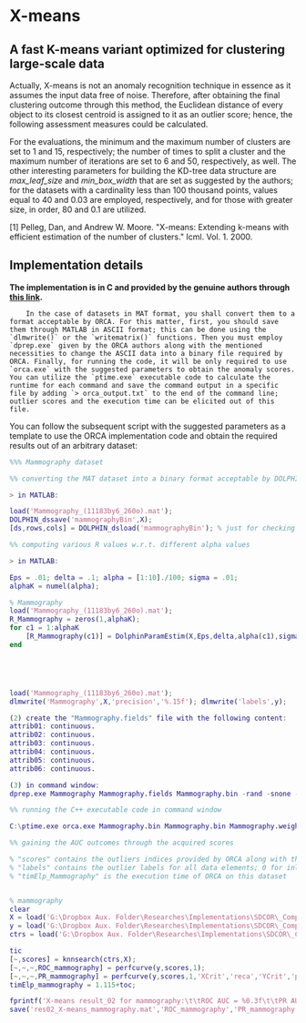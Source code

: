 # X-means

## A fast K-means variant optimized for clustering large-scale data

Actually, X-means is not an anomaly recognition technique in essence as it assumes the input data free of noise. Therefore, after obtaining the final clustering outcome through this method, the Euclidean distance of every object to its closest centroid is assigned to it as an outlier score; hence, the following assessment measures could be calculated.

For the evaluations, the minimum and the maximum number of clusters are set to 1 and 15, respectively; the number of times to split a cluster and the maximum number of iterations are set to 6 and 50, respectively, as well. The other interesting parameters for building the KD-tree data structure are *max_leaf_size* and *min_box_width* that are set as suggested by the authors; for the datasets with a cardinality less than 100 thousand points, values equal to 40 and 0.03 are employed, respectively, and for those with greater size, in order, 80 and 0.1 are utilized.

[1] Pelleg, Dan, and Andrew W. Moore. "X-means: Extending k-means with efficient estimation of the number of clusters." Icml. Vol. 1. 2000.

## Implementation details

**The implementation is in C and provided by the genuine authors through [this link](https://www.cs.cmu.edu/~dpelleg/kmeans.html).**





		In the case of datasets in MAT format, you shall convert them to a format acceptable by ORCA. For this matter, first, you should save them through MATLAB in ASCII format; this can be done using the `dlmwrite()` or the `writematrix()` functions. Then you must employ `dprep.exe` given by the ORCA authors along with the mentioned necessities to change the ASCII data into a binary file required by ORCA. Finally, for running the code, it will be only required to use `orca.exe` with the suggested parameters to obtain the anomaly scores. You can utilize the `ptime.exe` executable code to calculate the runtime for each command and save the command output in a specific file by adding `> orca_output.txt` to the end of the command line; outlier scores and the execution time can be elicited out of this file.

You can follow the subsequent script with the suggested parameters as a template to use the ORCA implementation code and obtain the required results out of an arbitrary dataset:

```matlab
%%% Mammography dataset

%% converting the MAT dataset into a binary format acceptable by DOLPHIN

> in MATLAB:

load('Mammography_(11183by6_260o).mat');
DOLPHIN_dssave('mammographyBin',X);
[ds,rows,cols] = DOLPHIN_dsload('mammographyBin'); % just for checking the correctness of the output binary file

%% computing various R values w.r.t. different alpha values

> in MATLAB:

Eps = .01; delta = .1; alpha = [1:10]./100; sigma = .01;
alphaK = numel(alpha);

% Mammography
load('Mammography_(11183by6_260o).mat');
R_Mammography = zeros(1,alphaK);
for c1 = 1:alphaK
    [R_Mammography(c1)] = DolphinParamEstim(X,Eps,delta,alpha(c1),sigma);
end





load('Mammography_(11183by6_260o).mat');
dlmwrite('Mammography',X,'precision','%.15f'); dlmwrite('labels',y);

(2) create the "Mammography.fields" file with the following content:
attrib01: continuous.
attrib02: continuous.
attrib03: continuous.
attrib04: continuous.
attrib05: continuous.
attrib06: continuous.

(3) in command window:
dprep.exe Mammography Mammography.fields Mammography.bin -rand -snone -cleanf

%% running the C++ executable code in command window

C:\ptime.exe orca.exe Mammography.bin Mammography.bin Mammography.weights -n 1397 > Mammography_ORCA.comOut

%% gaining the AUC outcomes through the acquired scores

% "scores" contains the outliers indices provided by ORCA along with the subsequent outlier scores
% "labels" contains the outlier labels for all data elements; 0 for inliers, and 1 for outliers
% "timElp_Mammography" is the execution time of ORCA on this dataset


% mammography
clear
X = load('G:\Dropbox Aux. Folder\Researches\Implementations\SDCOR\_Competing methods\X-means\datasets\realData\mammography');
y = load('G:\Dropbox Aux. Folder\Researches\Implementations\SDCOR\_Competing methods\X-means\results\realData\algOutput\mammography_lab');
ctrs = load('G:\Dropbox Aux. Folder\Researches\Implementations\SDCOR\_Competing methods\X-means\results\realData\algOutput\mammography_ctrs.out');

tic
[~,scores] = knnsearch(ctrs,X);
[~,~,~,ROC_mammography] = perfcurve(y,scores,1);
[~,~,~,PR_mammography] = perfcurve(y,scores,1,'XCrit','reca','YCrit','prec');
timElp_mammography = 1.115+toc;

fprintf('X-means result_02 for mammography:\t\tROC AUC = %0.3f\t\tPR AUC = %0.3f\t\telpsTime = %0.3f sec\n\n',ROC_mammography,PR_mammography,timElp_mammography);
save('res02_X-means_mammography.mat','ROC_mammography','PR_mammography','timElp_mammography');

```


